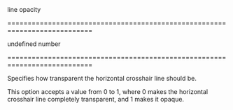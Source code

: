 <!--**
/*-------------------------------------------
    Auto-generated file. Do not modify.
-------------------------------------------

**-->
<!--d-->line opacity<!--/d-->
===========================================================================
<!--default-->undefined<!--/default-->
<!--type-->number<!--/type-->
===========================================================================

<!--shortDescription-->
Specifies how transparent the horizontal crosshair line should be.
<!--/shortDescription-->

<!--fullDescription-->
This option accepts a value from 0 to 1, where 0 makes the horizontal crosshair line completely transparent, and 1 makes it opaque.
<!--/fullDescription-->